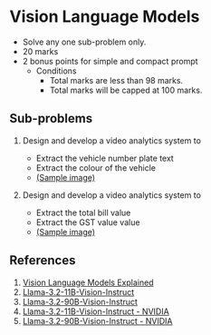 # Vision Language Models
- Solve any one sub-problem only.
- 20 marks
- 2 bonus points for simple and compact prompt
  - Conditions
    - Total marks are less than 98 marks.
    - Total marks will be capped at 100 marks.    


## Sub-problems 
1. Design and develop a video analytics system to
   - Extract the vehicle number plate text
   - Extract the colour of the vehicle
   - [(Sample image)](ANPR/Sample.png)
     
2. Design and develop a video analytics system to
   - Extract the total bill value
   - Extract the GST value value
   - [(Sample image)](VLM/RestaurantInvoice.jpg)


## References
1. [Vision Language Models Explained](https://huggingface.co/blog/vlms)
2. [Llama-3.2-11B-Vision-Instruct](https://huggingface.co/meta-llama/Llama-3.2-11B-Vision-Instruct)
3. [Llama-3.2-90B-Vision-Instruct](https://huggingface.co/meta-llama/Llama-3.2-90B-Vision-Instruct)
4. [Llama-3.2-11B-Vision-Instruct - NVIDIA](https://build.nvidia.com/meta/llama-3.2-11b-vision-instruct)
5. [Llama-3.2-90B-Vision-Instruct - NVIDIA](https://build.nvidia.com/meta/llama-3.2-90b-vision-instruct)
